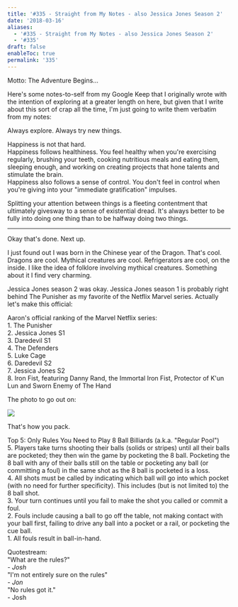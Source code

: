```yaml
---
title: '#335 - Straight from My Notes - also Jessica Jones Season 2'
date: '2018-03-16'
aliases:
  - '#335 - Straight from My Notes - also Jessica Jones Season 2'
  - '#335'
draft: false
enableToc: true
permalink: '335'
---
```


Motto: The Adventure Begins...  
  
Here's some notes-to-self from my Google Keep that I originally wrote with the intention of exploring at a greater length on here, but given that I write about this sort of crap all the time, I'm just going to write them verbatim from my notes:  
  
Always explore. Always try new things.  
  
Happiness is not that hard.  
Happiness follows healthiness. You feel healthy when you're exercising regularly, brushing your teeth, cooking nutritious meals and eating them, sleeping enough, and working on creating projects that hone talents and stimulate the brain.  
Happiness also follows a sense of control. You don't feel in control when you're giving into your "immediate gratification" impulses.   
  
Splitting your attention between things is a fleeting contentment that ultimately givesway to a sense of existential dread. It's always better to be fully into doing one thing than to be halfway doing two things.  
  
---
 Okay that's done. Next up.  
  
I just found out I was born in the Chinese year of the Dragon. That's cool. Dragons are cool. Mythical creatures are cool. Refrigerators are cool, on the inside. I like the idea of folklore involving mythical creatures. Something about it I find very charming.  
  
Jessica Jones season 2 was okay. Jessica Jones season 1 is probably right behind The Punisher as my favorite of the Netflix Marvel series. Actually let's make this official:  
  
Aaron's official ranking of the Marvel Netflix series:  
1\. The Punisher  
2\. Jessica Jones S1  
3\. Daredevil S1  
4\. The Defenders  
5\. Luke Cage  
6\. Daredevil S2  
7\. Jessica Jones S2  
8\. Iron Fist, featuring Danny Rand, the Immortal Iron Fist, Protector of K'un Lun and Sworn Enemy of The Hand  
  
The photo to go out on:  

[![](https://2.bp.blogspot.com/-jpN_9e57inU/Wqwt3BO3l_I/AAAAAAAC69w/rValxR3VvIQ_o0QjYEig5LywH8Wrc02VQCKgBGAs/s640/IMG_20180315_230236.jpg)](https://2.bp.blogspot.com/-jpN%5F9e57inU/Wqwt3BO3l%5FI/AAAAAAAC69w/rValxR3VvIQ%5Fo0QjYEig5LywH8Wrc02VQCKgBGAs/s1600/IMG%5F20180315%5F230236.jpg)

  
That's how you pack.  
  
Top 5: Only Rules You Need to Play 8 Ball Billiards (a.k.a. "Regular Pool")  
5\. Players take turns shooting their balls (solids or stripes) until all their balls are pocketed; they then win the game by pocketing the 8 ball. Pocketing the 8 ball with any of their balls still on the table or pocketing any ball (or committing a foul) in the same shot as the 8 ball is pocketed is a loss.  
4\. All shots must be called by indicating which ball will go into which pocket (with no need for further specificity). This includes (but is not limited to) the 8 ball shot.   
3\. Your turn continues until you fail to make the shot you called or commit a foul.   
2\. Fouls include causing a ball to go off the table, not making contact with your ball first, failing to drive any ball into a pocket or a rail, or pocketing the cue ball.  
1\. All fouls result in ball-in-hand.  
  
Quotestream:  
"What are the rules?"   
_\- Josh_  
"I'm not entirely sure on the rules"   
_\- Jon_  
"No rules got it."  
\- Josh

